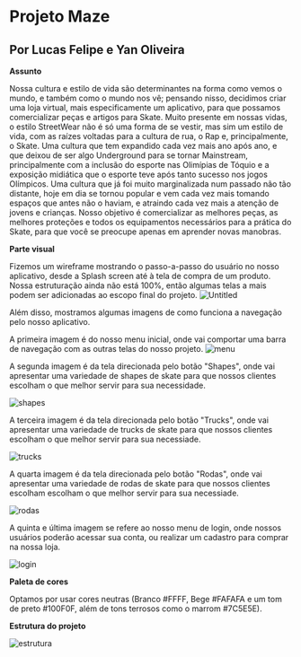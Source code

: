 # Projeto Maze

## Por Lucas Felipe e Yan Oliveira

**Assunto**

Nossa cultura e estilo de vida são determinantes na forma como vemos o mundo, e também como o mundo nos vê; pensando nisso, decidimos criar uma loja virtual, mais especificamente um aplicativo, para que possamos comercializar peças e artigos para Skate. 
Muito presente em nossas vidas, o estilo StreetWear não é só uma forma de se vestir, mas sim um estilo de vida, com as raízes voltadas para a cultura de rua, o Rap e, principalmente, o Skate. 
Uma cultura que tem expandido cada vez mais ano após ano, e que deixou de ser algo Underground para se tornar Mainstream, principalmente com a inclusão do esporte nas Olimípias de Tóquio e a exposição midiática que o esporte teve após tanto sucesso nos jogos Olímpicos.
Uma cultura que já foi muito marginalizada num passado não tão distante, hoje em dia se tornou popular e vem cada vez mais tomando espaços que antes não o haviam, e atraindo cada vez mais a atenção de jovens e crianças.
Nosso objetivo é comercializar as melhores peças, as melhores proteções e todos os equipamentos necessários para a prática do Skate, para que você se preocupe apenas em aprender novas manobras.


**Parte visual**

Fizemos um wireframe mostrando o passo-a-passo do usuário no nosso aplicativo, desde a Splash screen até à tela de compra de um produto. Nossa estruturação ainda não está 100%, então algumas telas a mais podem ser adicionadas ao escopo final do projeto.
![Untitled](https://user-images.githubusercontent.com/87493055/158914321-97db257b-6b1b-4184-a6c2-d7f955c743ae.png)

Além disso, mostramos algumas imagens de como funciona a navegação pelo nosso aplicativo.

A primeira imagem é do nosso menu inicial, onde vai comportar uma barra de navegação com as outras telas do nosso projeto.
![menu](https://user-images.githubusercontent.com/87493055/160502409-1e5321d5-0dc0-48b4-a19d-dabb0245ab49.png)

A segunda imagem é da tela direcionada pelo botão "Shapes", onde vai apresentar uma variedade de shapes de skate para que nossos clientes escolham o que melhor servir para sua necessidade.

![shapes](https://user-images.githubusercontent.com/87493055/160502471-856ba94c-fadb-41a9-ad8b-471fc3dd5998.png)

A terceira imagem é da tela direcionada pelo botão "Trucks", onde vai apresentar uma variedade de trucks de skate para que nossos clientes escolham o que melhor servir para sua necessiade.

![trucks](https://user-images.githubusercontent.com/87493055/160502578-82e95ec3-88c3-410c-bdf8-c43eefebc2e9.png)

A quarta imagem é da tela direcionada pelo botão "Rodas", onde vai apresentar uma variedade de rodas de skate para que nossos clientes escolham escolham o que melhor servir para sua necessiade.

![rodas](https://user-images.githubusercontent.com/87493055/160502690-20936d53-ae51-44c6-aafa-8f3c23ea422c.png)

A quinta e última imagem se refere ao nosso menu de login, onde nossos usuários poderão acessar sua conta, ou realizar um cadastro para comprar na nossa loja.

![login](https://user-images.githubusercontent.com/87493055/160502767-210244b3-f047-4ae0-b725-2aeb54d81945.png)


**Paleta de cores**

Optamos por usar cores neutras (Branco #FFFF, Bege #FAFAFA e um tom de preto #100F0F, além de tons terrosos como o marrom #7C5E5E).


**Estrutura do projeto**

![estrutura](https://user-images.githubusercontent.com/87493055/158915608-ac75faca-2cea-4ef3-8707-17e9e56350e9.png)
